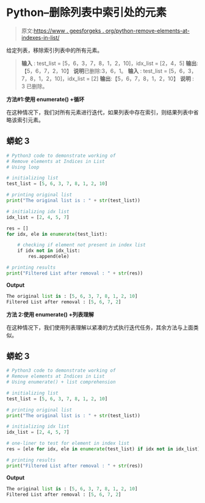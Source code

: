 # Python–删除列表中索引处的元素

> 原文:[https://www . geesforgeks . org/python-remove-elements-at-indexes-in-list/](https://www.geeksforgeeks.org/python-remove-elements-at-indices-in-list/)

给定列表，移除索引列表中的所有元素。

> **输入** : test_list = [5，6，3，7，8，1，2，10]，idx_list = [2，4，5]
> **输出**:【5，6，7，2，10】
> **说明**已删除:3，6，1。
> **输入** : test_list = [5，6，3，7，8，1，2，10]，idx_list = [2]
> **输出**:【5，6，7，8，1，2，10】
> **说明** : 3 已删除。

**方法#1:使用 enumerate() +循环**

在这种情况下，我们对所有元素进行迭代，如果列表中存在索引，则结果列表中省略该索引元素。

## 蟒蛇 3

```py
# Python3 code to demonstrate working of
# Remove elements at Indices in List
# Using loop

# initializing list
test_list = [5, 6, 3, 7, 8, 1, 2, 10]

# printing original list
print("The original list is : " + str(test_list))

# initializing idx list
idx_list = [2, 4, 5, 7]

res = []
for idx, ele in enumerate(test_list):

    # checking if element not present in index list
    if idx not in idx_list:
        res.append(ele)

# printing results
print("Filtered List after removal : " + str(res))
```

**Output**

```py
The original list is : [5, 6, 3, 7, 8, 1, 2, 10]
Filtered List after removal : [5, 6, 7, 2]
```

**方法 2:使用 enumerate() +列表理解**

在这种情况下，我们使用列表理解以紧凑的方式执行迭代任务，其余方法与上面类似。

## 蟒蛇 3

```py
# Python3 code to demonstrate working of
# Remove elements at Indices in List
# Using enumerate() + list comprehension

# initializing list
test_list = [5, 6, 3, 7, 8, 1, 2, 10]

# printing original list
print("The original list is : " + str(test_list))

# initializing idx list
idx_list = [2, 4, 5, 7]

# one-liner to test for element in index list
res = [ele for idx, ele in enumerate(test_list) if idx not in idx_list]

# printing results
print("Filtered List after removal : " + str(res))
```

**Output**

```py
The original list is : [5, 6, 3, 7, 8, 1, 2, 10]
Filtered List after removal : [5, 6, 7, 2]
```